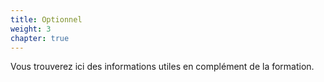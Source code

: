 ```yaml
---
title: Optionnel 
weight: 3
chapter: true
---
```


Vous trouverez ici des informations utiles en complément de la formation.
